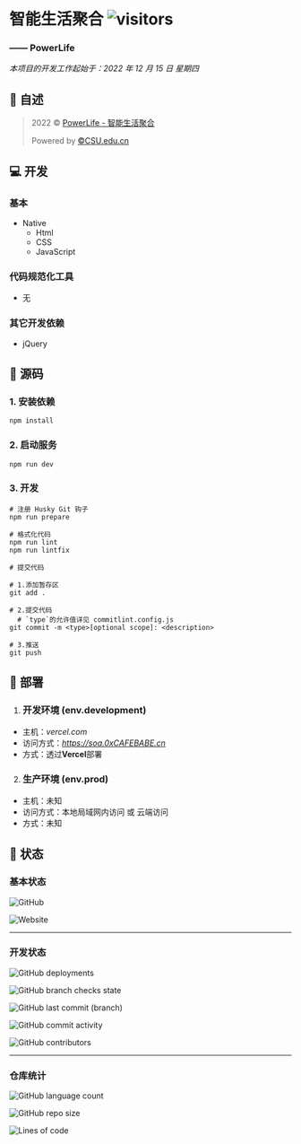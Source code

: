 # 智能生活聚合 ![visitors](https://visitor-badge.glitch.me/badge?page_id=Kwanhooo.SOA-Frontend)

### —— PowerLife

_本项目的开发工作起始于：2022 年 12 月 15 日 星期四_

## 📔 自述

> 2022 © [PowerLife - 智能生活聚合](https://soa.0xCAFEBABE.cn)
>
> Powered by [©CSU.edu.cn](https://github.com/Kwanhooo/SOA-Frontend)

## 💻 开发

### 基本

- Native
    - Html
    - CSS
    - JavaScript

### 代码规范化工具

- 无

### 其它开发依赖

- jQuery

## 🦾 源码

### 1. 安装依赖

```npm
npm install
```

### 2. 启动服务

```npm
npm run dev
```

### 3. 开发

```npm
# 注册 Husky Git 钩子
npm run prepare
```

```npm
# 格式化代码
npm run lint
npm run lintfix
```

```shell
# 提交代码

# 1.添加暂存区
git add .

# 2.提交代码
  # `type`的允许值详见 commitlint.config.js
git commit -m <type>[optional scope]: <description>

# 3.推送
git push
```

## 🔨 部署

1. ### 开发环境 (env.development)

- 主机：_vercel.com_
- 访问方式：*https://soa.0xCAFEBABE.cn*
- 方式：透过**Vercel**部署

2. ### 生产环境 (env.prod)

- 主机：未知
- 访问方式：本地局域网内访问 或 云端访问
- 方式：未知

## 🏃 状态

### 基本状态

![GitHub](https://img.shields.io/github/license/Kwanhooo/SOA-Frontend?style=for-the-badge)

![Website](https://img.shields.io/website?label=prod-services&style=for-the-badge&url=https://soa.0xcafebabe.cn)

---

### 开发状态

![GitHub deployments](https://img.shields.io/github/deployments/Kwanhooo/SOA-Frontend/Production?label=Dev-Env%20deploy&style=for-the-badge)

![GitHub branch checks state](https://img.shields.io/github/checks-status/Kwanhooo/SOA-Frontend/main?label=main%20%E5%88%86%E6%94%AF%E6%A3%80%E6%9F%A5&style=for-the-badge)

![GitHub last commit (branch)](https://img.shields.io/github/last-commit/Kwanhooo/SOA-Frontend/main?style=for-the-badge)

![GitHub commit activity](https://img.shields.io/github/commit-activity/w/Kwanhooo/SOA-Frontend?style=for-the-badge)

![GitHub contributors](https://img.shields.io/github/contributors/Kwanhooo/SOA-Frontend?style=for-the-badge)

---

### 仓库统计

![GitHub language count](https://img.shields.io/github/languages/count/Kwanhooo/SOA-Frontend?style=for-the-badge)

![GitHub repo size](https://img.shields.io/github/repo-size/Kwanhooo/SOA-Frontend?style=for-the-badge)

![Lines of code](https://img.shields.io/tokei/lines/github/Kwanhooo/SOA-Frontend?style=for-the-badge)
